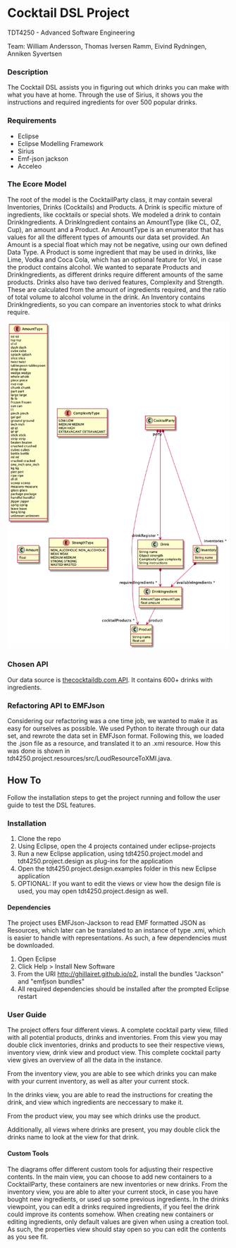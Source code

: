# Cocktail DSL Project
TDT4250 - Advanced Software Engineering

Team: William Andersson, Thomas Iversen Ramm, Eivind Rydningen, Anniken Syvertsen

### Description
The Cocktail DSL assists you in figuring out which drinks you can make with what you have at home.
Through the use of Sirius, it shows you the instructions and required ingredients for over 500 popular drinks. 

### Requirements
- Eclipse
- Eclipse Modelling Framework
- Sirius
- Emf-json jackson
- Acceleo

### The Ecore Model
The root of the model is the CocktailParty class, it may contain several Inventories, Drinks (Cocktails) and Products.
A Drink is specific mixture of ingredients, like cocktails or special shots. We modeled a drink to contain DrinkIngredients. A DrinkIngredient contains an AmountType (like CL, OZ, Cup), an amount and a Product. An AmountType is an enumerator that has values for all the different types of amounts our data set provided. An Amount is a special float which may not be negative, using our own defined Data Type. A Product is some ingredient that may be used in drinks, like Lime, Vodka and Coca Cola, which has an optional feature for Vol, in case the product contains alcohol. We wanted to separate Products and DrinkIngredients, as different drinks require different amounts of the same products. Drinks also have two derived features, Complexity and Strength. These are calculated from the amount of ingredients required, and the ratio of total volume to alcohol volume in the drink. An Inventory contains DrinkIngredients, so you can compare an inventories stock to what drinks require. 

![alt text](https://github.com/rammt/TDT4250-cocktail/blob/master/images/cocktail_model.png?raw=true "Cocktail Model in PlantUML")

### Chosen API
Our data source is [thecocktaildb.com API](https://www.thecocktaildb.com/api.php). It contains 600+ drinks with ingredients.

### Refactoring API to EMFJson
Considering our refactoring was a one time job, we wanted to make it as easy for ourselves as possible. We used Python to iterate through our data set, and rewrote the data set in EMFJson format. Following this, we loaded the .json file as a resource, and translated it to an .xmi resource. How this was done is shown in tdt4250.project.resources/src/LoudResourceToXMI.java.

## How To
Follow the installation steps to get the project running and follow the user guide to test the DSL features.

### Installation
1. Clone the repo
2. Using Eclipse, open the 4 projects contained under eclipse-projects
3. Run a new Eclipse application, using tdt4250.project.model and tdt4250.project.design as plug-ins for the application
4. Open the tdt4250.project.design.examples folder in this new Eclipse application
5. OPTIONAL: If you want to edit the views or view how the design file is used, you may open tdt4250.project.design as well.

#### Dependencies
The project uses EMFJson-Jackson to read EMF formatted JSON as Resources, which later can be translated to an instance of type .xmi, which is easier to handle with representations. As such, a few dependencies must be downloaded.

1. Open Eclipse
2. Click Help > Install New Software
3. From the URI http://ghillairet.github.io/p2, install the bundles "Jackson" and "emfjson bundles"
4. All required dependencies should be installed after the prompted Eclipse restart

### User Guide
The project offers four different views. A complete cocktail party view, filled with all potential products, drinks and inventories. From this view you may double click inventories, drinks and products to see their respective views, inventory view, drink view and product view. This complete cocktail party view gives an overview of all the data in the instance.

From the inventory view, you are able to see which drinks you can make with your current inventory, as well as alter your current stock.

In the drinks view, you are able to read the instructions for creating the drink, and view which ingredients are neccessary to make it.

From the product view, you may see which drinks use the product.

Additionally, all views where drinks are present, you may double click the drinks name to look at the view for that drink. 

#### Custom Tools
The diagrams offer different custom tools for adjusting their respective contents. In the main view, you can choose to add new containers to a CocktailParty, these containers are new inventories or new drinks. From the inventory view, you are able to alter your current stock, in case you have bought new ingredients, or used up some previous ingredients. In the drinks viewpoint, you can edit a drinks required ingredients, if you feel the drink could improve its contents somehow. When creating new containers or editing ingredients, only default values are given when using a creation tool. As such, the properties view should stay open so you can edit the contents as you see fit.
